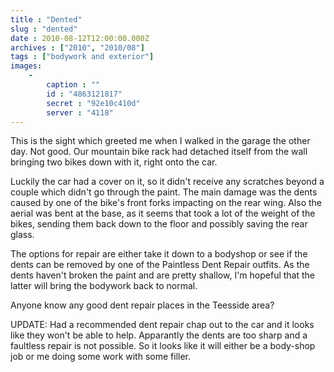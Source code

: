 ```yaml
---
title : "Dented"
slug : "dented"
date : 2010-08-12T12:00:00.000Z
archives : ["2010", "2010/08"]
tags : ["bodywork and exterior"]
images:
    -
        caption : ""
        id : "4863121817"
        secret : "92e10c410d"
        server : "4118"
---
```


This is the sight which greeted me when I walked in the garage the other day. Not good. Our mountain bike rack had detached itself from the wall bringing two bikes down with it, right onto the car.


Luckily the car had a cover on it, so it didn't receive any scratches beyond a couple which didn't go through the paint. The main damage was the dents caused by one of the bike's front forks impacting on the rear wing. Also the aerial was bent at the base, as it seems that took a lot of the weight of the bikes, sending them back down to the floor and possibly saving the rear glass.


The options for repair are either take it down to a bodyshop or see if the dents can be removed by one of the Paintless Dent Repair outfits. As the dents haven't broken the paint and are pretty shallow, I'm hopeful that the latter will bring the bodywork back to normal.


Anyone know any good dent repair places in the Teesside area?

UPDATE: Had a recommended dent repair chap out to the car and it looks like they won't be able to help. Apparantly the dents are too sharp and a faultless repair is not possible. So it looks like it will either be a body-shop job or me doing some work with some filler.